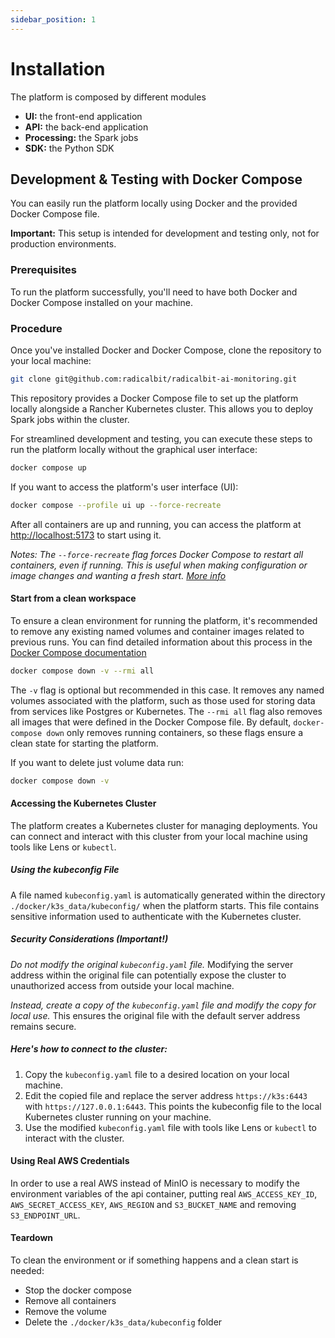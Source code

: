 ```yaml
---
sidebar_position: 1
---
```


# Installation
The platform is composed by different modules
* **UI:** the front-end application
* **API:** the back-end application
* **Processing:** the Spark jobs
* **SDK:** the Python SDK

## Development & Testing with Docker Compose
You can easily run the platform locally using Docker and the provided Docker Compose file. 

**Important:** This setup is intended for development and testing only, not for production environments.

### Prerequisites
To run the platform successfully, you'll need to have both Docker and Docker Compose installed on your machine.

### Procedure
Once you've installed Docker and Docker Compose, clone the repository to your local machine:

```bash
git clone git@github.com:radicalbit/radicalbit-ai-monitoring.git
```

This repository provides a Docker Compose file to set up the platform locally alongside a Rancher Kubernetes cluster. This allows you to deploy Spark jobs within the cluster.

For streamlined development and testing, you can execute these steps to run the platform locally without the graphical user interface:

```bash
docker compose up
```

If you want to access the platform's user interface (UI):

```bash
docker compose --profile ui up --force-recreate
```

After all containers are up and running, you can access the platform at [http://localhost:5173](http://localhost:5173) to start using it.

*Notes: The `--force-recreate` flag forces Docker Compose to restart all containers, even if running. This is useful when making configuration or image changes and wanting a fresh start. [More info](https://docs.docker.com/reference/cli/docker/compose/up/)*

#### Start from a clean workspace
To ensure a clean environment for running the platform, it's recommended to remove any existing named volumes and container images related to previous runs. You can find detailed information about this process in the [Docker Compose documentation](https://docs.docker.com/reference/cli/docker/compose/down/)

```bash
docker compose down -v --rmi all
```

The `-v` flag is optional but recommended in this case. It removes any named volumes associated with the platform, such as those used for storing data from services like Postgres or Kubernetes. The `--rmi all` flag also removes all images that were defined in the Docker Compose file. By default, `docker-compose down` only removes running containers, so these flags ensure a clean state for starting the platform.

If you want to delete just volume data run:

```bash
docker compose down -v
```

#### Accessing the Kubernetes Cluster
The platform creates a Kubernetes cluster for managing deployments. You can connect and interact with this cluster from your local machine using tools like Lens or `kubectl`.

##### Using the kubeconfig File
A file named `kubeconfig.yaml` is automatically generated within the directory `./docker/k3s_data/kubeconfig/` when the platform starts. This file contains sensitive information used to authenticate with the Kubernetes cluster.

##### Security Considerations (Important!)
*Do not modify the original `kubeconfig.yaml` file.* Modifying the server address within the original file can potentially expose the cluster to unauthorized access from outside your local machine.

*Instead, create a copy of the `kubeconfig.yaml` file and modify the copy for local use.* This ensures the original file with the default server address remains secure.

##### Here's how to connect to the cluster:
1. Copy the `kubeconfig.yaml` file to a desired location on your local machine.
1. Edit the copied file and replace the server address `https://k3s:6443` with `https://127.0.0.1:6443`. This points the kubeconfig file to the local Kubernetes cluster running on your machine.
1. Use the modified `kubeconfig.yaml` file with tools like Lens or `kubectl` to interact with the cluster.

#### Using Real AWS Credentials
In order to use a real AWS instead of MinIO is necessary to modify the environment variables of the api container, putting real `AWS_ACCESS_KEY_ID`, `AWS_SECRET_ACCESS_KEY`, `AWS_REGION` and `S3_BUCKET_NAME` and removing `S3_ENDPOINT_URL`.

#### Teardown
To clean the environment or if something happens and a clean start is needed:

* Stop the docker compose
* Remove all containers
* Remove the volume
* Delete the `./docker/k3s_data/kubeconfig` folder